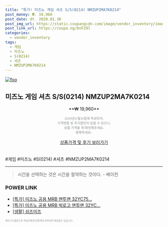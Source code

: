 ```yaml
--- 
title: "특가! 미즈노 게임 셔츠 S/S(0214) NMZUP2MA7K0214" 
post_money: ₩. 19,960 
post_date: dt. 2020.01.30 
post_img_url: https://static.coupangcdn.com/image/vendor_inventory/images/2019/01/25/18/6/f7481608-d8ce-42fa-8f61-9cbc84773088.jpg 
post_link_url: https://coupa.ng/bnF29l 
categories: 
  - vendor_inventory 
tags: 
  - 게임 
  - 미즈노 
  - S(0214) 
  - 셔츠 
  - NMZUP2MA7K0214 
--- 
```

[![foo](https://static.coupangcdn.com/image/vendor_inventory/images/2019/01/25/18/6/f7481608-d8ce-42fa-8f61-9cbc84773088.jpg)](https://coupa.ng/bnF29l) 

## 미즈노 게임 셔츠 S/S(0214) NMZUP2MA7K0214 
<p style="text-align: center;">**₩ 19,960**</p> 
<p style="text-align: center;"><span style="color: #898c8f; font-family: Georgia,Times,serif; font-size: 0.75em;">2020년01월30일에 작성되어, <br>가격변동 및 추가할인이 있을 수 있으니,<br> 상품 가격을 꼭!확인해주세요.<br>행복하세요~</span> 
</p>	 
<div markdown="0" style="text-align: center;"><a href="https://coupa.ng/bnF29l" class="btn btn--success">상품가격 및 후기 보러가기</a></div> 
<br><br> 
  #게임 #미즈노 #S(0214) #셔츠 #NMZUP2MA7K0214 
<hr> 

> 시간을 선택하는 것은 시간을 절약하는 것이다. - 베이컨 


### POWER LINK

* <a href="https://blog.naver.com/santokki14/221790082843" target="_blank">[특가] 미즈노 공용 MRB 맨투맨 32YC75...</a>
* <a href="https://blog.naver.com/sakai111/221789749016" target="_blank">[특가] 미즈노 공용 MRB 빅로고 맨투맨 32YC...</a>
* <a href="https://blog.naver.com/fasyy4321/221759226812" target="_blank"> [생활] 쉬즈미즈  </a>

<span style="color: #898c8f; font-family: Georgia,Times,serif; font-size: 0.55em;">파트너스활동으로 작성자에게 일정액의 커미션이 제공될수 있습니다.</span> 
